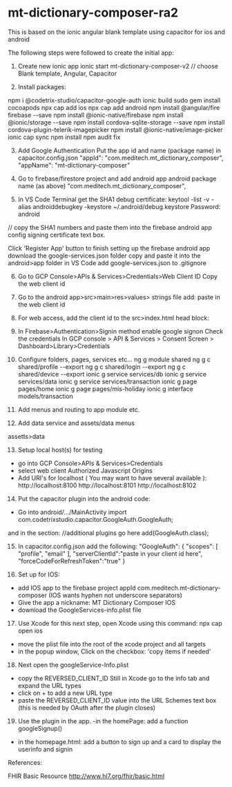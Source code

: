 # mt-dictionary-composer-ra2

This is based on the ionic angular blank template using capacitor for ios and android

The following steps were followed to create the initial app:

1. Create new ionic app
ionic start mt-dictionary-composer-v2  // choose Blank template, Angular, Capacitor

2. Install packages:

npm i @codetrix-studio/capacitor-google-auth
 ionic build
sudo gem install cocoapods
npx cap add ios
npx cap add android
npm install @angular/fire firebase --save
npm install @ionic-native/firebase
npm install @ionic/storage --save
npm install cordova-sqlite-storage --save
npm install cordova-plugin-telerik-imagepicker
npm install @ionic-native/image-picker
ionic cap sync
npm install
npm audit fix

3. Add Google Authentication
Put the app id and name (package name) in capacitor.config.json
"appId": "com.meditech.mt_dictionary_composer",
"appName": "mt-dictionary-composer"

4. Go to firebase/firestore project and add android app
android package name (as above) "com.meditech.mt_dictionary_composer",

5. In VS Code Terminal get the SHA1 debug certificate:
keytool -list -v -alias androiddebugkey -keystore ~/.android/debug.keystore
Password: android

// copy the SHA1 numbers and paste them into the firebase android app config signing certificate text box.

Click 'Register App' button to finish setting up the firebase android app
download the google-services.json folder copy and paste it into the android>app folder in VS Code
add google-services.json to .gitignore 

6. Go to GCP Console>APIs & Services>Credentials>Web Client ID
Copy the web client id

7. Go to the android app>src>main>res>values> strings file
add:
<string name="server_client_id"> paste in the web client id </string>


8. For web access,  add the client id to the src>index.html head block:
<meta name="google-signin-client_id" content=" paste in the client id"/>


9. In Firebase>Authentication>Signin method enable google signon
Check the credentials In GCP console > API & Services > Consent Screen > Dashboard>Library>Credentials

10. Configure folders, pages, services etc...
ng g module shared
ng g c shared/profile --export
ng g c shared/login --export
ng g c shared/device --export
ionic g service services/db
ionic g service services/data
ionic g service services/transaction
ionic g page pages/home
ionic g page pages/mis-holiday
ionic g interface models/transaction

11. Add menus and routing to app module etc.
12. Add data service and assets/data menus

assetts>data

13. Setup local host(s) for testing
- go into GCP Console>APIs & Services>Credentials
- select web client
Authorized Javascript Origins
- Add URI's for localhost ( You may want to have several available ):
http://localhost:8100
http://localhost:8101
http://localhost:8102

14. Put the capacitor plugin into the android code:
- Go into android/.../MainActivity
import com.codetrixstudio.capacitor.GoogleAuth.GoogleAuth;

and in the section:
//additional plugins go here
add(GoogleAuth.class);

15. In capacitor.config.json add the following:
"GoogleAuth": {
      "scopes": [
        "profile",
        "email"
      ],
      "serverClientId":"paste in your client id here",
      "forceCodeForRefreshToken":"true"
    }

16. Set up for IOS:
- add IOS app to the firebase project
appId com.meditech.mt-dictionary-composer
(IOS wants hyphen not underscore separators)
- Give the app a nickname:
MT Dictionary Composer IOS
- download the GoogleServices-info.plist file

17. Use Xcode for this next step, open Xcode using this command:
 npx cap open ios

- move the plist file into the root of the xcode project and all targets
- in the popup window, 
Click on the checkbox: 'copy items if needed'

18. Next open the googleService-Info.plist 
- copy the REVERSED_CLIENT_ID
Still in Xcode go to the info tab and expand the URL types
- click on + to add a new URL type
- paste the REVERSED_CLIENT_ID value into the URL Schemes text box
(this is needed by OAuth after the plugin closes)

19. Use the plugin in the app. 
-in the homePage:
add a function googleSignup() 
- in the homepage.html: 
add a button to sign up and a card to display the userinfo and signin

<div class="g-signin2" data-onsuccess="onSignIn"></div>
 

 References:

 FHIR Basic Resource 
 http://www.hl7.org/fhir/basic.html